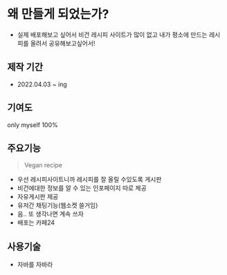 # 왜 만들게 되었는가? 
- 실제 배포해보고 싶어서 비건 레시피 사이트가 많이 없고 내가 평소에 만드는 레시피를 올려서 공유해보고싶어서!

## 제작 기간 
- 2022.04.03 ~ ing

## 기여도 
only myself 100%

## 주요기능
> Vegan recipe
- 우선 레시피사이트니까 레시피를 잘 올릴 수있도록 게시판
- 비건에대한 정보를 알 수 있는 인포페이지 따로 제공
- 자유게시판 제공 
- 유저간 채팅기능(웹소켓 쓸거임)
- 음.. 또 생각나면 계속 쓰자 
- 배포는 카페24


## 사용기술

- 자바를 자바라
 

